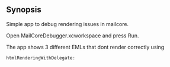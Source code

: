 ## Synopsis

Simple app to debug rendering issues in mailcore.

Open MailCoreDebugger.xcworkspace and press Run.

The app shows 3 different EMLs that dont render correctly using 
```
htmlRenderingWithDelegate:
```
